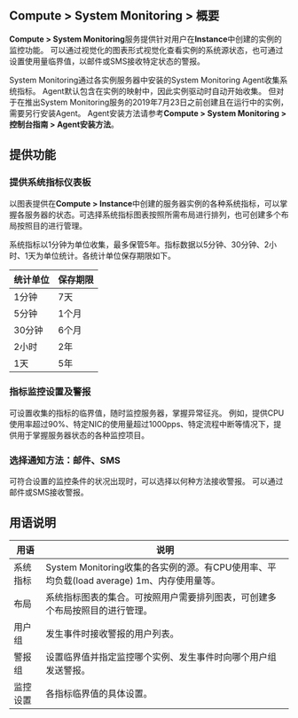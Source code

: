 ## Compute > System Monitoring > 概要
**Compute > System Monitoring**服务提供针对用户在**Instance**中创建的实例的监控功能。
可以通过视觉化的图表形式视觉化查看实例的系统源状态，也可通过设置使用量临界值，以邮件或SMS接收特定状态的警报。

System Monitoring通过各实例服务器中安装的System Monitoring Agent收集系统指标。 
Agent默认包含在实例的映射中，因此实例驱动时自动开始收集。
但对于在推出System Monitoring服务的2019年7月23日之前创建且在运行中的实例，需要另行安装Agent。
Agent安装方法请参考**Compute > System Monitoring > 控制台指南 > Agent安装方法**。

## 提供功能
### 提供系统指标仪表板
以图表提供在**Compute > Instance**中创建的服务器实例的各种系统指标，可以掌握各服务器的状态。可选择系统指标图表按照所需布局进行排列，也可创建多个布局按照目的进行管理。

系统指标以1分钟为单位收集，最多保管5年。指标数据以5分钟、30分钟、2小时、1天为单位统计。各统计单位保存期限如下。

统计单位|保存期限
---|---
1分钟|7天
5分钟|1个月
30分钟|6个月
2小时|2年
1天|5年

### 指标监控设置及警报
可设置收集的指标的临界值，随时监控服务器，掌握异常征兆。
例如，提供CPU使用率超过90%、特定NIC的使用量超过1000pps、特定流程中断等情况下，提供用于掌握服务器状态的各种监控项目。

### 选择通知方法：邮件、SMS
可符合设置的监控条件的状况出现时，可以选择以何种方法接收警报。
可以通过邮件或SMS接收警报。

## 用语说明
用语|说明
---|---
系统指标 | System Monitoring收集的各实例的源。有CPU使用率、平均负载(load average) 1m、内存使用量等。
布局 | 系统指标图表的集合。可按照用户需要排列图表，可创建多个布局按照目的进行管理。
用户组 | 发生事件时接收警报的用户列表。
警报组 | 设置临界值并指定监控哪个实例、发生事件时向哪个用户组发送警报。
监控设置 | 各指标临界值的具体设置。
